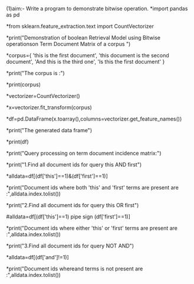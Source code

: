 (1)aim:- Write a program to demonstrate bitwise operation.
*import pandas as pd

*from sklearn.feature_extraction.text import CountVectorizer

*print("Demonstration of boolean Retrieval Model using Bitwise operationson Term Document Matrix of a corpus ")

*corpus={
    'this is the first document',
    'this document is the second document',
    'And this is the third one',
    'Is this the first document' 
    }
    
*print("The corpus is :") 

*print(corpus)

*vectorizer=CountVectorizer()

*x=vectorizer.fit_transform(corpus)

*df=pd.DataFrame(x.toarray(),columns=vectorizer.get_feature_names())

*print("The generated data frame")

*print(df)

*print("Query processing on term document incidence matrix:")

*print("1.Find all document ids for query this AND first")

*alldata=df[(df['this']==1)&(df['first']==1)]

*print("Document ids where both 'this' and 'first' terms are present are :",alldata.index.tolist())

*print("2.Find all document ids for query this OR first")

#alldata=df[(df['this']==1) pipe sign (df['first']==1)]

*print("Document ids where either 'this' or 'first' terms are present are :",alldata.index.tolist())

*print("3.Find all document ids for query NOT AND")

*alldata=df[(df['and']!=1)]

*print("Document ids whereand terms is not present are :",alldata.index.tolist())
